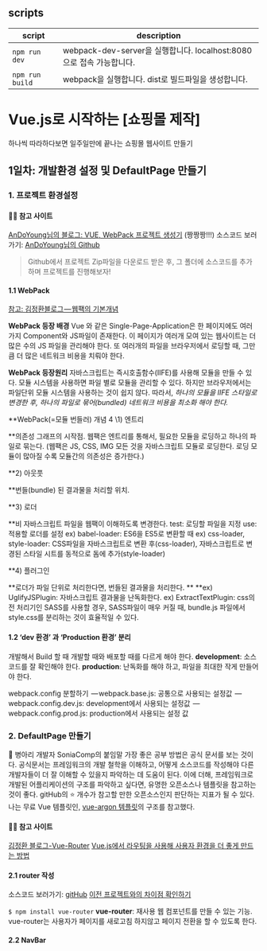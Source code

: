 ## scripts

script | description
------|--------------
`npm run dev` | webpack-dev-server을 실행합니다. localhost:8080으로 접속 가능합니다.
`npm run build` | webpack을 실행합니다. dist로 빌드파일을 생성합니다.



# Vue.js로 시작하는 [쇼핑몰 제작] 

하나씩 따라하다보면 일주일만에 끝나는 쇼핑몰 웹사이트 만들기



## 1일차: 개발환경 설정 및 DefaultPage 만들기

### 1. 프로젝트 환경설정

#### 🧑‍🏫 참고 사이트

[AnDoYoung님의 블로그: VUE, WebPack 프로젝트 생성기](https://doyoungan.github.io/vue-webpack-1/) (짱짱짱!!!)
소스코드 보러가기: [AnDoYoung님의 Github](https://github.com/doYoungAn/vue-webpack-1)

> Github에서 프로젝트 Zip파일을 다운로드 받은 후, 
> 그 폴더에 소스코드를 추가하며 프로젝트를 진행해보자!

#### 1.1 WebPack

[참고: 김정환블로그 — 웹팩의 기본개념](http://jeonghwan-kim.github.io/js/2017/05/15/webpack.html)

**WebPack 등장 배경**
Vue 와 같은 Single-Page-Application은 한 페이지에도 여러가지 Component와 JS파일이 존재한다. 이 페이지가 여러개 모여 있는 웹사이트는 더 많은 수의 JS 파일을 관리해야 한다. 또 여러개의 파일을 브라우저에서 로딩할 때, 그만큼 더 많은 네트워크 비용을 치뤄야 한다.

**WebPack 등장원리**
자바스크립트는 즉시호출함수(IIFE)를 사용해 모듈을 만들 수 있다. 모듈 시스템을 사용하면 파일 별로 모듈을 관리할 수 있다. 하지만 브라우저에서는 파일단위 모듈 시스템을 사용하는 것이 쉽지 않다. 따라서, *하나의 모듈을 IIFE 스타일로 변경한 후, 하나의 파일로 묶어(bundled) 네트워크 비용을 최소화 해야 한다.*

**WebPack(=모듈 번들러) 개념 4
\1) 엔트리

**의존성 그래프의 시작점. 
웹팩은 엔트리를 통해서, 필요한 모듈을 로딩하고 하나의 파일로 묶는다.
(웹팩은 JS, CSS, IMG 모든 것을 자바스크립트 모듈로 로딩한다. 로딩 모듈이 많아질 수록 모듈간의 의존성은 증가한다.)

**2) 아웃풋

**번들(bundle) 된 결과물을 처리할 위치.

**3) 로더

**비 자바스크립트 파일을 웹팩이 이해하도록 변경한다.
test: 로딩할 파일을 지정
use: 적용할 로더를 설정
ex) babel-loader: ES6을 ES5로 변환할 때
ex) css-loader, style-loader: CSS파일을 자바스크립트로 변환 후(css-loader), 자바스크립트로 변경된 스타일 시트를 동적으로 돔에 추가(style-loader)

**4) 플러그인

**로더가 파일 단위로 처리한다면, 번들된 결과물을 처리한다. **
**ex) UglifyJSPlugin: 자바스크립트 결과물을 난독화한다.
ex) ExtractTextPlugin: css의 전 처리기인 SASS를 사용할 경우, SASS파일이 매우 커질 때, bundle.js 파일에서 style.css를 분리하는 것이 효율적일 수 있다.

#### 1.2 ‘dev 환경’ 과 ‘Production 환경’ 분리

개발해서 Build 할 때 개발할 때와 배포할 때를 다르게 해야 한다.
**development**: 소스코드를 잘 확인해야 한다.
**production**: 난독화를 해야 하고, 파일을 최대한 작게 만들어야 한다.

webpack.config 분할하기
 — webpack.base.js: 공통으로 사용되는 설정값
 — webpack.config.dev.js: development에서 사용되는 설정값
 — webpack.config.prod.js: production에서 사용되는 설정 값

### 2. DefaultPage 만들기

🐥 병아리 개발자 SoniaComp의 붙임말
가장 좋은 공부 방법은 공식 문서를 보는 것이다. 공식문서는 프레임워크의 개발 철학을 이해하고, 어떻게 소스코드를 작성해야 다른 개발자들이 더 잘 이해할 수 있을지 파악하는 데 도움이 된다.
이에 더해, 프레임워크로 개발된 어플리케이션의 구조를 파악하고 싶다면, 유명한 오픈소스나 템플릿을 참고하는 것이 좋다. gitHub의 ⭐ ️개수가 참고할 만한 오픈소스인지 판단하는 지표가 될 수 있다.
나는 무료 Vue 템플릿인, [vue-argon 템플릿](https://github.com/creativetimofficial/vue-argon-design-system)의 구조를 참고했다.

#### 🧑‍🏫 참고 사이트

[김정환 블로그-Vue-Router](http://jeonghwan-kim.github.io/2018/04/07/vue-router.html)
[Vue.js에서 라우팅을 사용해 사용자 환경을 더 좋게 만드는 방법](https://medium.com/@erwinousy/vuejs에서-라우팅을-사용해-사용자-환경을-더-좋게-만드는-방법-4e39d89929ea)

#### 2.1 router 작성

소스코드 보러가기: [gitHub](https://github.com/SoniaComp/Vue-Quick-ShoppingMall/tree/92977f719e3fe63aace789e893e4a2457737b51d)
[이전 프로젝트와의 차이점 확인하기](https://github.com/SoniaComp/Vue-Quick-ShoppingMall/commit/92977f719e3fe63aace789e893e4a2457737b51d)

`$ npm install vue-router` 
**vue-router**: 재사용 웹 컴포넌트를 만들 수 있는 기능. vue-router는 사용자가 페이지를 새로고침 하지않고 페이지 전환을 할 수 있도록 한다.

#### 2.2 NavBar
